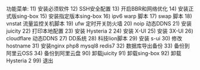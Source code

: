功能菜单:
    11)  安装必须软件
    12)  SSH安全配置
    13)  开启BBR和网络优化
    14)  安装正式版sing-box
    15)  安装指定版本sing-box
    16)  ipv6 warp 脚本
    17)  swap 脚本
    18)  vnstat 流量监控关机脚本
    19)  ufw 定时开关防火墙
    20)  noip 动态DDNS
    21)  安装juicity
    22)  打印本地配置
    23)  安装 Hysteria 2
    24)  安装 X-UI
    25)  安装 3X-UI
    26)  cloudflare 动态DDNS
    27)  DD系统
    28)  科技lion脚本
    29)  安装 s-ui
    30)  修改hostname
    31)  安装nginx php8 mysql8 redis7
    32)  数据库导出备份
    33)  备份到阿里云OSS
    34)  备份到阿里云盘
    90)  卸载juicity
    91)  卸载sing-box
    92)  卸载Hysteria 2
    99)  退出
